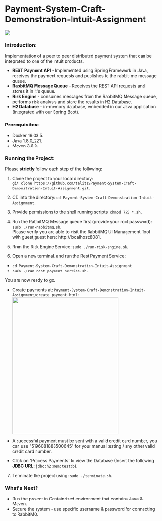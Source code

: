 # Payment-System-Craft-Demonstration-Intuit-Assignment

<img src="https://i.ibb.co/n1WhrLG/Screen-Shot-2019-12-29-at-18-31-10.png" align="center">

### Introduction:
Implementation of a peer to peer distributed payment system that can be integrated to one of the Intuit products.
- <b>REST Payment API</b> - Implemented using Spring Framework in Java, receives the payment requests and publishes to the rabbit-me message queue.
- <b>RabbitMQ Message Queue</b> - Receives the REST API requests and stores it in it's queue. 
- <b>Risk Engine</b> - consumes messages from the RabbitMQ Message queue, performs risk analysis and store the results in H2 Database.
- <b>H2 Database</b> - in-memory database, embedded in our Java application (integrated with our Spring Boot).

### Prerequisites:

- Docker 19.03.5. 
- Java 1.8.0_221.
- Maven 3.6.0.

### Running the Project:

Please <b>strictly</b> follow each step of the following:

1) Clone the project to your local directory:</br> ```git clone https://github.com/talitz/Payment-System-Craft-Demonstration-Intuit-Assignment.git```.

2) CD into the directory: ```cd Payment-System-Craft-Demonstration-Intuit-Assignment```.

3) Provide permissions to the shell running scripts: ```chmod 755 *.sh```.

4) Run the RabbitMQ Message queue first (provide your root password):</br> ```sudo ./run-rabbitmq.sh```.</br>
Please verify you are able to visit the RabbitMQ UI Management Tool with guest;guest here: http://localhost:8081.

5) Rrun the Risk Engine Service: ```sudo ./run-risk-engine.sh```.

6) Open a new terminal, and run the Rest Payment Service: 
- ```cd Payment-System-Craft-Demonstration-Intuit-Assignment```
- ```sudo ./run-rest-payment-service.sh```.

You are now ready to go. 

- Create payments at: ```Payment-System-Craft-Demonstration-Intuit-Assignment/create_payment.html```:
<img src="https://i.ibb.co/c1ygkw4/Screen-Shot-2019-12-29-at-17-51-21.png" align="center" height="448" width="348" ><br/>
* A successful payment must be sent with a valid credit card number, you can use "5196081888500645" for your manual testing / any other valid credit card number.

- Click on 'Process Payments' to view the Database (Insert the following <b>JDBC URL</b>: ```jdbc:h2:mem:testdb```).
7) Terminate the project using: ```sudo ./terminate.sh```.

### What's Next?

- Run the project in Containrized environment that contains Java & Maven.
- Secure the system - use specific username & password for connecting to RabbitMQ.
